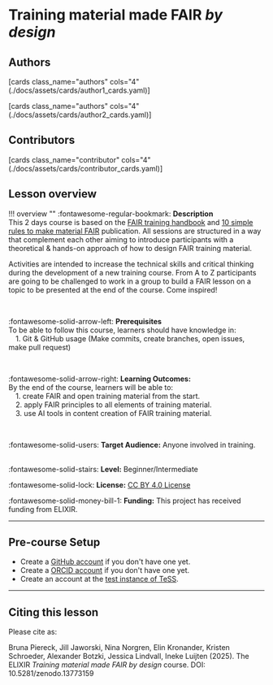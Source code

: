# Training material made FAIR _by design_

## Authors

[cards class_name="authors" cols="4"(./docs/assets/cards/author1_cards.yaml)]

[cards class_name="authors" cols="4"(./docs/assets/cards/author2_cards.yaml)]

## Contributors

[cards class_name="contributor" cols="4"(./docs/assets/cards/contributor_cards.yaml)]

## Lesson overview

!!! overview ""
  :fontawesome-regular-bookmark: **Description**  
  This 2 days course is based on the [FAIR training handbook](https://elixir-europe-training.github.io/ELIXIR-TrP-FAIR-training-handbook/) and [10 simple rules to make material FAIR](https://journals.plos.org/ploscompbiol/article?id=10.1371/journal.pcbi.1007854) publication. All sessions are structured in a way that complement each other aiming to introduce participants with a theoretical & hands-on approach of how to design FAIR training material.
    
  Activities are intended to increase the technical skills and critical thinking during the development of a new training course. From A to Z participants are going to be challenged to work in a group to build a FAIR lesson on a topic to be presented at the end of the course. Come inspired! 
    
  </br>
    
  :fontawesome-solid-arrow-left: **Prerequisites**  
  To be able to follow this course, learners should have knowledge in:  
  &emsp;1. Git & GitHub usage (Make commits, create branches, open issues, make pull request)  
    
  </br>
    
  :fontawesome-solid-arrow-right: **Learning Outcomes:**  
  By the end of the course, learners will be able to:  
  &emsp;1. create FAIR and open training material from the start.  
  &emsp;2. apply FAIR principles to all elements of training material.  
  &emsp;3. use AI tools in content creation of FAIR training material.  
    
  </br>
    
  :fontawesome-solid-users: **Target Audience:** Anyone involved in training.  
  </br>
    
  :fontawesome-solid-stairs: **Level:** Beginner/Intermediate  
   
  :fontawesome-solid-lock: **License:** [CC BY 4.0 License](https://creativecommons.org/licenses/by/4.0/)  
    
  :fontawesome-solid-money-bill-1: **Funding:** This project has received funding from ELIXIR.  

  [comment]: # (Property in Bioschema: description)
  [comment]: # (Property in Bioschema: coursePrequsites)
  [comment]: # (Property in Bioschema: teaches)
  [comment]: # (Property in Bioschema: audience)
  [comment]: # (Property in Bioschema: educationalLevel)
  [comment]: # (Property in Biochema: licence)
  [comment]: # (This is an example for CONVERGE)

---
## Pre-course Setup

- Create a [GitHub account](https://github.com/) if you don't have one yet.
- Create a [ORCID account](https://orcid.org/) if you don't have one yet.
- Create an account at the [test instance of TeSS](https://dev.tess.elixir-europe.org/users/sign_up).

---
## Citing this lesson

Please cite as:

Bruna Piereck, Jill Jaworski, Nina Norgren, Elin Kronander, Kristen Schroeder, Alexander Botzki, Jessica Lindvall, Ineke Luijten (2025). The ELIXIR *Training material made FAIR by design* course. DOI: 10.5281/zenodo.13773159




